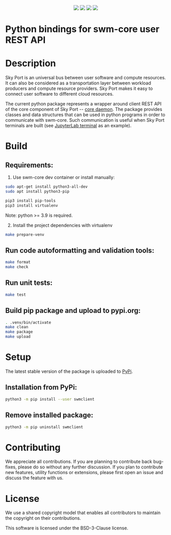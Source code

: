 <p align="center">
    <a href="https://pypi.python.org/pypi/swmclient" alt="Latest package version">
        <img src="https://img.shields.io/pypi/v/swmclient.svg" /></a>
    <a href="https://pypi.python.org/pypi/swmclient" alt="Python version">
        <img src="https://img.shields.io/pypi/pyversions/swmclient.svg" /></a>
    <a href="https://pypi.python.org/pypi/swmclient" alt="Package status">
        <img src="https://img.shields.io/pypi/status/swmclient.svg" /></a>
    <a href="https://github.com/skyworkflows/swm-python-client/blob/master/LICENSE" alt="License">
        <img src="https://img.shields.io/pypi/l/swmclient.svg" /></a>
</p>


Python bindings for swm-core user REST API
============================================

# Description

Sky Port is an universal bus between user software and compute resources.
It can also be considered as a transportation layer between workload producers
and compute resource providers. Sky Port makes it easy to connect user software
to different cloud resources.

The current python package represents a wrapper around client REST API of the core
component of Sky Port -- [core daemon](https://github.com/skyworkflows/swm-core).
The package provides classes and data structures that can be used in python programs 
in order to communicate with swm-core. Such communication is useful when Sky Port
terminals are built (see [JupyterLab terminal](https://github.com/skyworkflows/swm-jupyter-term)
as an example).

# Build

## Requirements:

1) Use swm-core dev container or install manually:
```bash
sudo apt-get install python3-all-dev
sudo apt install python3-pip

pip3 install pip-tools
pip3 install virtualenv
```

Note: python >= 3.9 is required.

2) Install the project dependencies with virtualenv
```bash
make prepare-venv
```

## Run code autoformatting and validation tools:
```bash
make format
make check
```

## Run unit tests:
```bash
make test
```

## Build pip package and upload to pypi.org:

```bash
. .venv/bin/activate
make clean
make package
make upload
```


# Setup

The latest stable version of the package is uploaded to [PyPi](https://pypi.org/project/swmclient).

## Installation from PyPi:
```bash
python3 -m pip install --user swmclient
```

## Remove installed package:
```bash
python3 -m pip uninstall swmclient
```


# Contributing

We appreciate all contributions. If you are planning to contribute back bug-fixes, please do so
without any further discussion. If you plan to contribute new features, utility functions or extensions,
please first open an issue and discuss the feature with us.

# License

We use a shared copyright model that enables all contributors to maintain the copyright on their contributions.

This software is licensed under the BSD-3-Clause license.
